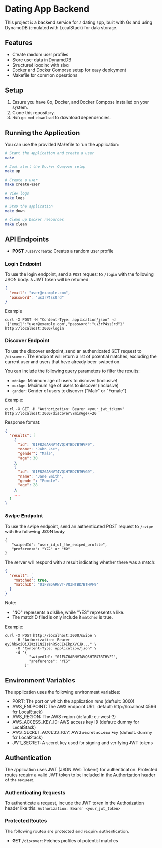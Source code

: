 # Dating App Backend

This project is a backend service for a dating app, built with Go and using DynamoDB (emulated with LocalStack) for data storage.

## Features

- Create random user profiles
- Store user data in DynamoDB
- Structured logging with slog
- Docker and Docker Compose setup for easy deployment
- Makefile for common operations

## Setup

1. Ensure you have Go, Docker, and Docker Compose installed on your system.
2. Clone this repository.
3. Run `go mod download` to download dependencies.

## Running the Application

You can use the provided Makefile to run the application:

```bash
# Start the application and create a user
make

# Just start the Docker Compose setup
make up

# Create a user
make create-user

# View logs
make logs

# Stop the application
make down

# Clean up Docker resources
make clean
```

## API Endpoints

- **POST** `/user/create`: Creates a random user profile

### Login Endpoint

To use the login endpoint, send a `POST` request to `/login` with the following JSON body. A JWT token will be returned.

```json
{
  "email": "user@example.com",
  "password": "us3rP4ss0rd"
}
```

Example

```
curl -X POST -H "Content-Type: application/json" -d '{"email":"user@example.com","password":"us3rP4ss0rd"}' http://localhost:3000/login
```

### Discover Endpoint

To use the discover endpoint, send an authenticated GET request to `/discover`. The endpoint will return a list of potential matches, excluding the current user and users that have already been swiped on.

You can include the following query parameters to filter the results:

- `minAge`: Minimum age of users to discover (inclusive)
- `maxAge`: Maximum age of users to discover (inclusive)
- `gender`: Gender of users to discover ("Male" or "Female")

Example:

```
curl -X GET -H "Authorization: Bearer <your_jwt_token>" http://localhost:3000/discover\?minAge\=20
```

Response format:

```json
{
  "results": [
    {
      "id": "01F8Z6ARNVT4VQ3HTBD7BTHVF9",
      "name": "John Doe",
      "gender": "Male",
      "age": 30
    },
    {
      "id": "01F8Z6ARNVT4VQ3HTBD7BTHVG9",
      "name": "Jane Smith",
      "gender": "Female",
      "age": 28
    },
    ...
  ]
}
```

### Swipe Endpoint

To use the swipe endpoint, send an authenticated POST request to `/swipe` with the following JSON body:

```
{
   "swipedId": "user_id_of_the_swiped_profile",
   "preference": "YES" or "NO"
}
```

The server will respond with a result indicating whether there was a match:

```json
{
  "result": {
    "matched": true,
    "matchID": "01F8Z6ARNVT4VQ3HTBD7BTHVF9"
  }
}
```

Note:

- "NO" represents a dislike, while "YES" represents a like.
- The matchID filed is only include if `matched` is true.

Example:

```
curl -X POST http://localhost:3000/swipe \
     -H "Authorization: Bearer eyJhbGciOiJIUzI1NiIsInR5cCI6IkpXVCJ9..." \
     -H "Content-Type: application/json" \
     -d '{
           "swipedId": "01F8Z6ARNVT4VQ3HTBD7BTHVF9",
           "preference": "YES"
         }'
```

## Environment Variables

The application uses the following environment variables:

- PORT: The port on which the application runs (default: 3000)
- AWS_ENDPOINT: The AWS endpoint URL (default: http://localhost:4566 for LocalStack)
- AWS_REGION: The AWS region (default: eu-west-2)
- AWS_ACCESS_KEY_ID: AWS access key ID (default: dummy for LocalStack)
- AWS_SECRET_ACCESS_KEY: AWS secret access key (default: dummy for LocalStack)
- JWT_SECRET: A secret key used for signing and verifying JWT tokens

## Authentication

The application uses JWT (JSON Web Tokens) for authentication. Protected routes require a valid JWT token to be included in the Authorization header of the request.

### Authenticating Requests

To authenticate a request, include the JWT token in the Authorization header like this: `Authorization: Bearer <your_jwt_token>`

### Protected Routes

The following routes are protected and require authentication:

- **GET** `/discover`: Fetches profiles of potential matches

